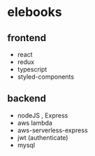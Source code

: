# elebooks

## frontend
* react
* redux
* typescript
* styled-components

## backend
* nodeJS , Express
* aws lambda
* aws-serverless-express
* jwt (authenticate)
* mysql